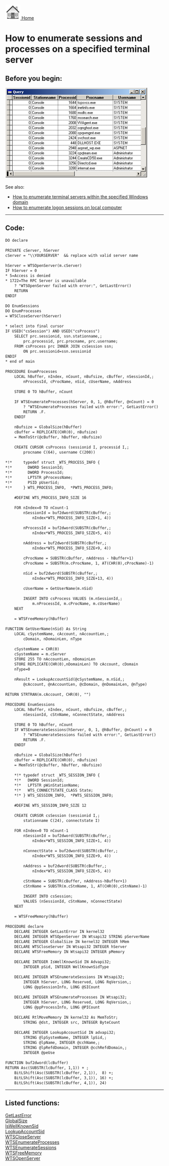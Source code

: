 [<img src="../images/home.png"> Home ](https://github.com/VFPX/Win32API)  

# How to enumerate sessions and processes on a specified terminal server

## Before you begin:
![](../images/wts_enumproc.png)  

See also:

* [How to enumerate terminal servers within the specified Windows domain](sample_520.md)  
* [How to enumerate logon sessions on local computer](sample_591.md)  
  
***  


## Code:
```foxpro  
DO declare

PRIVATE cServer, hServer
cServer = "\\YOURSERVER"  && replace with valid server name

hServer = WTSOpenServer(m.cServer)
IF hServer = 0
* 5=Access is denied
* 1722=The RPC Server is unavailable
	? "WTSOpenServer failed with error:", GetLastError()
	RETURN
ENDIF

DO EnumSessions
DO EnumProcesses
= WTSCloseServer(hServer)

* select into final cursor
IF USED("csSession") AND USED("csProcess")
	SELECT prc.sessionid, ssn.stationname,;
		prc.processid, prc.procname, prc.username;
	FROM csProcess prc INNER JOIN csSession ssn;
		ON prc.sessionid=ssn.sessionid
ENDIF
* end of main

PROCEDURE EnumProcesses
	LOCAL hBuffer, nIndex, nCount, nBufsize, cBuffer, nSessionId,;
		nProcessId, cProcName, nSid, cUserName, nAddress

	STORE 0 TO hBuffer, nCount

	IF WTSEnumerateProcesses(hServer, 0, 1, @hBuffer, @nCount) = 0
		? "WTSEnumerateProcesses failed with error:", GetLastError()
		RETURN .F.
	ENDIF

	nBufsize = GlobalSize(hBuffer)
	cBuffer = REPLICATE(CHR(0), nBufsize)
	= MemToStr(@cBuffer, hBuffer, nBufsize)

	CREATE CURSOR csProcess (sessionid I, processid I,;
		procname C(64), username C(200))

*!*		typedef struct _WTS_PROCESS_INFO {
*!*		  DWORD SessionId;
*!*		  DWORD ProcessId;
*!*		  LPTSTR pProcessName;
*!*		  PSID pUserSid;
*!*		} WTS_PROCESS_INFO,  *PWTS_PROCESS_INFO;

	#DEFINE WTS_PROCESS_INFO_SIZE 16

	FOR nIndex=0 TO nCount-1
		nSessionId = buf2dword(SUBSTR(cBuffer,;
			nIndex*WTS_PROCESS_INFO_SIZE+1, 4))

		nProcessId = buf2dword(SUBSTR(cBuffer,;
			nIndex*WTS_PROCESS_INFO_SIZE+5, 4))

		nAddress = buf2dword(SUBSTR(cBuffer,;
			nIndex*WTS_PROCESS_INFO_SIZE+9, 4))

		cProcName = SUBSTR(cBuffer, nAddress - hBuffer+1)
		cProcName = SUBSTR(m.cProcName, 1, AT(CHR(0),cProcName)-1)

		nSid = buf2dword(SUBSTR(cBuffer,;
			nIndex*WTS_PROCESS_INFO_SIZE+13, 4))

		cUserName = GetUserName(m.nSid)

		INSERT INTO csProcess VALUES (m.nSessionId,;
			m.nProcessId, m.cProcName, m.cUserName)
	NEXT

	= WTSFreeMemory(hBuffer)

FUNCTION GetUserName(nSid) As String
	LOCAL cSystemName, cAccount, nAccountLen,;
		cDomain, nDomainLen, nType

	cSystemName = CHR(0)
	cSystemName = m.cServer
	STORE 255 TO nAccountLen, nDomainLen
	STORE REPLICATE(CHR(0),nDomainLen) TO cAccount, cDomain
	nType=0

	nResult = LookupAccountSid(@cSystemName, m.nSid,;
		@cAccount, @nAccountLen, @cDomain, @nDomainLen, @nType)

RETURN STRTRAN(m.cAccount, CHR(0), "")

PROCEDURE EnumSessions
	LOCAL hBuffer, nIndex, nCount, nBufsize, cBuffer,;
		nSessionId, cStnName, nConnectState, nAddress

	STORE 0 TO hBuffer, nCount
	IF WTSEnumerateSessions(hServer, 0, 1, @hBuffer, @nCount) = 0
		? "WTSEnumerateSessions failed with error:", GetLastError()
		RETURN .F.
	ENDIF

	nBufsize = GlobalSize(hBuffer)
	cBuffer = REPLICATE(CHR(0), nBufsize)
	= MemToStr(@cBuffer, hBuffer, nBufsize)

	*!*	typedef struct _WTS_SESSION_INFO {
	*!*	  DWORD SessionId;
	*!*	  LPTSTR pWinStationName;
	*!*	  WTS_CONNECTSTATE_CLASS State;
	*!*	} WTS_SESSION_INFO,  *PWTS_SESSION_INFO;

	#DEFINE WTS_SESSION_INFO_SIZE 12

	CREATE CURSOR csSession (sessionid I,;
		stationname C(24), connectstate I)

	FOR nIndex=0 TO nCount-1
		nSessionId = buf2dword(SUBSTR(cBuffer,;
			nIndex*WTS_SESSION_INFO_SIZE+1, 4))

		nConnectState = buf2dword(SUBSTR(cBuffer,;
			nIndex*WTS_SESSION_INFO_SIZE+9, 4))

		nAddress = buf2dword(SUBSTR(cBuffer,;
			nIndex*WTS_SESSION_INFO_SIZE+5, 4))

		cStnName = SUBSTR(cBuffer, nAddress-hBuffer+1)
		cStnName = SUBSTR(m.cStnName, 1, AT(CHR(0),cStnName)-1)
		
		INSERT INTO csSession;
		VALUES (nSessionId, cStnName, nConnectState)
	NEXT

	= WTSFreeMemory(hBuffer)

PROCEDURE declare
	DECLARE INTEGER GetLastError IN kernel32
	DECLARE INTEGER WTSOpenServer IN Wtsapi32 STRING pServerName
	DECLARE INTEGER GlobalSize IN kernel32 INTEGER hMem
	DECLARE WTSCloseServer IN Wtsapi32 INTEGER hServer
	DECLARE WTSFreeMemory IN Wtsapi32 INTEGER pMemory

	DECLARE INTEGER IsWellKnownSid IN Advapi32;
		INTEGER pSid, INTEGER WellKnownSidType

	DECLARE INTEGER WTSEnumerateSessions IN Wtsapi32;
		INTEGER hServer, LONG Reserved, LONG RqVersion,;
		LONG @ppSessionInfo, LONG @SICount

	DECLARE INTEGER WTSEnumerateProcesses IN Wtsapi32;
		INTEGER hServer, LONG Reserved, LONG RqVersion,;
		LONG @ppProcessInfo, LONG @PICount

	DECLARE RtlMoveMemory IN kernel32 As MemToStr;
		STRING @dst, INTEGER src, INTEGER ByteCount

	DECLARE INTEGER LookupAccountSid IN advapi32;
		STRING @lpSystemName, INTEGER lpSid,;
		STRING @lpName, INTEGER @cchName,;
		STRING @lpRefdDomain, INTEGER @cchRefdDomain,;
		INTEGER @peUse

FUNCTION buf2dword(lcBuffer)
RETURN Asc(SUBSTR(lcBuffer, 1,1)) + ;
	BitLShift(Asc(SUBSTR(lcBuffer, 2,1)),  8) +;
	BitLShift(Asc(SUBSTR(lcBuffer, 3,1)), 16) +;
	BitLShift(Asc(SUBSTR(lcBuffer, 4,1)), 24)  
```  
***  


## Listed functions:
[GetLastError](../libraries/kernel32/GetLastError.md)  
[GlobalSize](../libraries/kernel32/GlobalSize.md)  
[IsWellKnownSid](../libraries/advapi32/IsWellKnownSid.md)  
[LookupAccountSid](../libraries/advapi32/LookupAccountSid.md)  
[WTSCloseServer](../libraries/wtsapi32/WTSCloseServer.md)  
[WTSEnumerateProcesses](../libraries/wtsapi32/WTSEnumerateProcesses.md)  
[WTSEnumerateSessions](../libraries/wtsapi32/WTSEnumerateSessions.md)  
[WTSFreeMemory](../libraries/wtsapi32/WTSFreeMemory.md)  
[WTSOpenServer](../libraries/wtsapi32/WTSOpenServer.md)  
